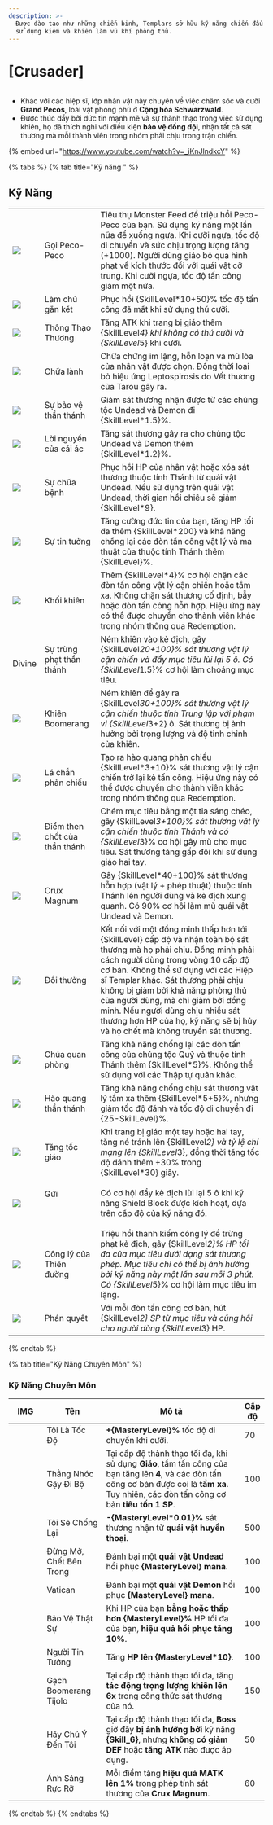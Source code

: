 ```yaml
---
description: >-
  Được đào tạo như những chiến binh, Templars sở hữu kỹ năng chiến đấu xuất sắc,
  sử dụng kiếm và khiên làm vũ khí phòng thủ.
---
```


# \[Crusader]

<figure><img src="../../.gitbook/assets/700px-1Templario.png" alt=""><figcaption></figcaption></figure>

* Khác với các hiệp sĩ, lớp nhân vật này chuyên về việc chăm sóc và cưỡi **Grand Pecos**, loài vật phong phú ở **Cộng hòa Schwarzwald**.
* Được thúc đẩy bởi đức tin mạnh mẽ và sự thành thạo trong việc sử dụng khiên, họ đã thích nghi với điều kiện **bảo vệ đồng đội**, nhận tất cả sát thương mà mỗi thành viên trong nhóm phải chịu trong trận chiến.

{% embed url="https://www.youtube.com/watch?v=_iKnJlndkcY" %}

{% tabs %}
{% tab title="Kỹ năng " %}
## Kỹ Năng

|                                                                                                                                                                                                                                                                                                                                                                                                                     |                               |                                                                                                                                                                                                                                                                                                                                                                                                                                      |
| ------------------------------------------------------------------------------------------------------------------------------------------------------------------------------------------------------------------------------------------------------------------------------------------------------------------------------------------------------------------------------------------------------------------- | ----------------------------- | ------------------------------------------------------------------------------------------------------------------------------------------------------------------------------------------------------------------------------------------------------------------------------------------------------------------------------------------------------------------------------------------------------------------------------------ |
| ![](https://arkaik-asia.gitbook.io/~gitbook/image?url=https%3A%2F%2F1735100514-files.gitbook.io%2F%7E%2Ffiles%2Fv0%2Fb%2Fgitbook-x-prod.appspot.com%2Fo%2Fspaces%252FfA1d8I6XIBkJLUE5jZHm%252Fuploads%252FBdXxlJHAoVW4gn1UqH97%252F63a.png%3Falt%3Dmedia%26token%3Db40f53b8-62e5-4691-a686-10aff01e7bc6\&width=300\&dpr=4\&quality=100\&sign=b8358982\&sv=2)                                                        | Gọi Peco-Peco                 | Tiêu thụ Monster Feed để triệu hồi Peco-Peco của bạn. Sử dụng kỹ năng một lần nữa để xuống ngựa. Khi cưỡi ngựa, tốc độ di chuyển và sức chịu trọng lượng tăng (+1000). Người dùng giáo bỏ qua hình phạt về kích thước đối với quái vật cỡ trung. Khi cưỡi ngựa, tốc độ tấn công giảm một nửa.                                                                                                                                        |
| ![](https://arkaik-asia.gitbook.io/~gitbook/image?url=https%3A%2F%2F1735100514-files.gitbook.io%2F%7E%2Ffiles%2Fv0%2Fb%2Fgitbook-x-prod.appspot.com%2Fo%2Fspaces%252FfA1d8I6XIBkJLUE5jZHm%252Fuploads%252Fa98j0K0YLpSNxdkSdtBZ%252F64a.png%3Falt%3Dmedia%26token%3D040d8b96-b15b-45bb-a36b-b6a7f71c531e\&width=300\&dpr=4\&quality=100\&sign=102d290d\&sv=2)                                                        | Làm chủ gắn kết               | Phục hồi {SkillLevel\*10+50}% tốc độ tấn công đã mất khi sử dụng thú cưỡi.                                                                                                                                                                                                                                                                                                                                                           |
| ![](https://arkaik-asia.gitbook.io/~gitbook/image?url=https%3A%2F%2F1735100514-files.gitbook.io%2F%7E%2Ffiles%2Fv0%2Fb%2Fgitbook-x-prod.appspot.com%2Fo%2Fspaces%252FfA1d8I6XIBkJLUE5jZHm%252Fuploads%252FNLusHMndHtXdZT795rWx%252F55a.png%3Falt%3Dmedia%26token%3D2f586c16-126e-4df7-8efa-d78fab03eaab\&width=300\&dpr=4\&quality=100\&sign=bbff5276\&sv=2)                                                        | Thông Thạo Thương             | Tăng ATK khi trang bị giáo thêm {SkillLeve&#x6C;_&#x34;} khi không có thú cưỡi và {SkillLeve&#x6C;_&#x35;} khi cưỡi.                                                                                                                                                                                                                                                                                                                 |
| ![](https://arkaik-asia.gitbook.io/~gitbook/image?url=https%3A%2F%2F1735100514-files.gitbook.io%2F%7E%2Ffiles%2Fv0%2Fb%2Fgitbook-x-prod.appspot.com%2Fo%2Fspaces%252FfA1d8I6XIBkJLUE5jZHm%252Fuploads%252FOYcQ947GEULP7bxIggyH%252F35a.png%3Falt%3Dmedia%26token%3D9aa0736f-d39a-4a2a-a9f9-5bd8d4c437f7\&width=300\&dpr=4\&quality=100\&sign=20d663b3\&sv=2)                                                        | Chữa lành                     | Chữa chứng im lặng, hỗn loạn và mù lòa của nhân vật được chọn. Đồng thời loại bỏ hiệu ứng Leptospirosis do Vết thương của Tarou gây ra.                                                                                                                                                                                                                                                                                              |
| ![](https://arkaik-asia.gitbook.io/~gitbook/image?url=https%3A%2F%2F1735100514-files.gitbook.io%2F%7E%2Ffiles%2Fv0%2Fb%2Fgitbook-x-prod.appspot.com%2Fo%2Fspaces%252FfA1d8I6XIBkJLUE5jZHm%252Fuploads%252FWLyadVIlWsmhIR4JrgyY%252F22a.png%3Falt%3Dmedia%26token%3D5f43b0b8-8de1-4813-bb23-d8c3658d143e\&width=300\&dpr=4\&quality=100\&sign=b184efc9\&sv=2)                                                        | Sự bảo vệ thần thánh          | Giảm sát thương nhận được từ các chủng tộc Undead và Demon đi {SkillLevel\*1.5}%.                                                                                                                                                                                                                                                                                                                                                    |
| ![](https://arkaik-asia.gitbook.io/~gitbook/image?url=https%3A%2F%2F1735100514-files.gitbook.io%2F%7E%2Ffiles%2Fv0%2Fb%2Fgitbook-x-prod.appspot.com%2Fo%2Fspaces%252FfA1d8I6XIBkJLUE5jZHm%252Fuploads%252FRG8BIbAxjRpgsaxDnNCc%252F23a.png%3Falt%3Dmedia%26token%3D2e186292-70ac-4bec-a044-2cc2c164150b\&width=300\&dpr=4\&quality=100\&sign=ca291ed\&sv=2)                                                         | Lời nguyền của cái ác         | Tăng sát thương gây ra cho chủng tộc Undead và Demon thêm {SkillLevel\*1.2}%.                                                                                                                                                                                                                                                                                                                                                        |
| ![](https://arkaik-asia.gitbook.io/~gitbook/image?url=https%3A%2F%2F1735100514-files.gitbook.io%2F%7E%2Ffiles%2Fv0%2Fb%2Fgitbook-x-prod.appspot.com%2Fo%2Fspaces%252FfA1d8I6XIBkJLUE5jZHm%252Fuploads%252Fe6yEBs0pMqIHL7c3kshn%252F28aa.png%3Falt%3Dmedia%26token%3D6548c938-9514-4c88-92c3-0910b38fa77f\&width=300\&dpr=4\&quality=100\&sign=bde95ecf\&sv=2)                                                       | Sự chữa bệnh                  | Phục hồi HP của nhân vật hoặc xóa sát thương thuộc tính Thánh từ quái vật Undead. Nếu sử dụng trên quái vật Undead, thời gian hồi chiêu sẽ giảm {SkillLevel\*9}.                                                                                                                                                                                                                                                                     |
| ![](https://arkaik-asia.gitbook.io/~gitbook/image?url=https%3A%2F%2F1735100514-files.gitbook.io%2F%7E%2Ffiles%2Fv0%2Fb%2Fgitbook-x-prod.appspot.com%2Fo%2Fspaces%252FfA1d8I6XIBkJLUE5jZHm%252Fuploads%252FE8FrKVBZf01TWxTfvtMT%252F248aa.png%3Falt%3Dmedia%26token%3Dd8127c22-9613-42a6-8f5a-178dab01dde9\&width=300\&dpr=4\&quality=100\&sign=ca57f540\&sv=2)                                                      | Sự tin tưởng                  | Tăng cường đức tin của bạn, tăng HP tối đa thêm {SkillLevel\*200} và khả năng chống lại các đòn tấn công vật lý và ma thuật của thuộc tính Thánh thêm {SkillLevel}%.                                                                                                                                                                                                                                                                 |
| ![](https://arkaik-asia.gitbook.io/~gitbook/image?url=https%3A%2F%2F1735100514-files.gitbook.io%2F%7E%2Ffiles%2Fv0%2Fb%2Fgitbook-x-prod.appspot.com%2Fo%2Fspaces%252FfA1d8I6XIBkJLUE5jZHm%252Fuploads%252FmsLQ3scrS3z8goccQgMt%252F248a.png%3Falt%3Dmedia%26token%3Daaca8c61-7030-4166-99df-28db0825a462\&width=300\&dpr=4\&quality=100\&sign=97abeae9\&sv=2)                                                       | Khối khiên                    | Thêm {SkillLevel\*4}% cơ hội chặn các đòn tấn công vật lý cận chiến hoặc tầm xa. Không chặn sát thương cố định, bẫy hoặc đòn tấn công hỗn hợp. Hiệu ứng này có thể được chuyển cho thành viên khác trong nhóm thông qua Redemption.                                                                                                                                                                                                  |
| <p><img src="https://arkaik-asia.gitbook.io/~gitbook/image?url=https%3A%2F%2F1735100514-files.gitbook.io%2F%7E%2Ffiles%2Fv0%2Fb%2Fgitbook-x-prod.appspot.com%2Fo%2Fspaces%252FfA1d8I6XIBkJLUE5jZHm%252Fuploads%252FAVBpfcl0WpjcveGe4OzL%252F250a.png%3Falt%3Dmedia%26token%3D15120171-d33b-4267-ab6e-cc45772b3296&#x26;width=300&#x26;dpr=4&#x26;quality=100&#x26;sign=45c65610&#x26;sv=2" alt=""></p><p>Divine</p> | Sự trừng phạt thần thánh      | Ném khiên vào kẻ địch, gây {SkillLeve&#x6C;_&#x32;0+100}% sát thương vật lý cận chiến và đẩy mục tiêu lùi lại 5 ô. Có {SkillLeve&#x6C;_&#x31;.5}% cơ hội làm choáng mục tiêu.                                                                                                                                                                                                                                                        |
| ![](https://arkaik-asia.gitbook.io/~gitbook/image?url=https%3A%2F%2F1735100514-files.gitbook.io%2F%7E%2Ffiles%2Fv0%2Fb%2Fgitbook-x-prod.appspot.com%2Fo%2Fspaces%252FfA1d8I6XIBkJLUE5jZHm%252Fuploads%252F4yuIg1SYbU9xhUqYpwIz%252F251aa.png%3Falt%3Dmedia%26token%3D05233082-70bd-4031-a65d-1f5b46a001f0\&width=300\&dpr=4\&quality=100\&sign=5927f91e\&sv=2)                                                      | Khiên Boomerang               | Ném khiên để gây ra {SkillLeve&#x6C;_&#x33;0+100}% sát thương vật lý cận chiến thuộc tính Trung lập với phạm vi {SkillLeve&#x6C;_&#x33;+2} ô. Sát thương bị ảnh hưởng bởi trọng lượng và độ tinh chỉnh của khiên.                                                                                                                                                                                                                    |
| ![](https://arkaik-asia.gitbook.io/~gitbook/image?url=https%3A%2F%2F1735100514-files.gitbook.io%2F%7E%2Ffiles%2Fv0%2Fb%2Fgitbook-x-prod.appspot.com%2Fo%2Fspaces%252FfA1d8I6XIBkJLUE5jZHm%252Fuploads%252FGLWXUG4wI6BH4ZEwTAqZ%252F252a.png%3Falt%3Dmedia%26token%3Db4233076-8211-43e7-bc91-d8a1d71cfd9f\&width=300\&dpr=4\&quality=100\&sign=cc69faa7\&sv=2)                                                       | Lá chắn phản chiếu            | Tạo ra hào quang phản chiếu {SkillLevel\*3+10}% sát thương vật lý cận chiến trở lại kẻ tấn công. Hiệu ứng này có thể được chuyển cho thành viên khác trong nhóm thông qua Redemption.                                                                                                                                                                                                                                                |
| ![](https://arkaik-asia.gitbook.io/~gitbook/image?url=https%3A%2F%2F1735100514-files.gitbook.io%2F%7E%2Ffiles%2Fv0%2Fb%2Fgitbook-x-prod.appspot.com%2Fo%2Fspaces%252FfA1d8I6XIBkJLUE5jZHm%252Fuploads%252FwQZCjHh8n1928A5Mrdx1%252F253a.png%3Falt%3Dmedia%26token%3D93ed3b9a-6468-4814-968e-7abb2887eb7e\&width=300\&dpr=4\&quality=100\&sign=5891638d\&sv=2)                                                       | Điểm then chốt của thần thánh | Chém mục tiêu bằng một tia sáng chéo, gây {SkillLeve&#x6C;_&#x33;+100}% sát thương vật lý cận chiến thuộc tính Thánh và có {SkillLeve&#x6C;_&#x33;}% cơ hội gây mù cho mục tiêu. Sát thương tăng gấp đôi khi sử dụng giáo hai tay.                                                                                                                                                                                                   |
| ![](https://arkaik-asia.gitbook.io/~gitbook/image?url=https%3A%2F%2F1735100514-files.gitbook.io%2F%7E%2Ffiles%2Fv0%2Fb%2Fgitbook-x-prod.appspot.com%2Fo%2Fspaces%252FfA1d8I6XIBkJLUE5jZHm%252Fuploads%252FKzwkotwbZKx8jIOLcosc%252F254a.png%3Falt%3Dmedia%26token%3Dfd4e5c41-02e3-4dfd-ba57-fe99ed55e1e6\&width=300\&dpr=4\&quality=100\&sign=fc29876c\&sv=2)                                                       | Crux Magnum                   | Gây {SkillLevel\*40+100}% sát thương hỗn hợp (vật lý + phép thuật) thuộc tính Thánh lên người dùng và kẻ địch xung quanh. Có 90% cơ hội làm mù quái vật Undead và Demon.                                                                                                                                                                                                                                                             |
| ![](https://arkaik-asia.gitbook.io/~gitbook/image?url=https%3A%2F%2F1735100514-files.gitbook.io%2F%7E%2Ffiles%2Fv0%2Fb%2Fgitbook-x-prod.appspot.com%2Fo%2Fspaces%252FfA1d8I6XIBkJLUE5jZHm%252Fuploads%252F1Tpn0ysZbsHmyxcsnHJx%252F255a.png%3Falt%3Dmedia%26token%3D02e4cc16-ba56-4bcf-9329-bd91a60ba437\&width=300\&dpr=4\&quality=100\&sign=cd2192bb\&sv=2)                                                       | Đổi thưởng                    | Kết nối với một đồng minh thấp hơn tới {SkillLevel} cấp độ và nhận toàn bộ sát thương mà họ phải chịu. Đồng minh phải cách người dùng trong vòng 10 cấp độ cơ bản. Không thể sử dụng với các Hiệp sĩ Templar khác. Sát thương phải chịu không bị giảm bởi khả năng phòng thủ của người dùng, mà chỉ giảm bởi đồng minh. Nếu người dùng chịu nhiều sát thương hơn HP của họ, kỹ năng sẽ bị hủy và họ chết mà không truyền sát thương. |
| ![](https://arkaik-asia.gitbook.io/~gitbook/image?url=https%3A%2F%2F1735100514-files.gitbook.io%2F%7E%2Ffiles%2Fv0%2Fb%2Fgitbook-x-prod.appspot.com%2Fo%2Fspaces%252FfA1d8I6XIBkJLUE5jZHm%252Fuploads%252FeMcsQdu904TlfPVRzrlo%252F256a.png%3Falt%3Dmedia%26token%3D586b23f9-8f0d-456e-924d-01063146a968\&width=300\&dpr=4\&quality=100\&sign=7dbaf2bf\&sv=2)                                                       | Chúa quan phòng               | Tăng khả năng chống lại các đòn tấn công của chủng tộc Quỷ và thuộc tính Thánh thêm {SkillLevel\*5}%. Không thể sử dụng với các Thập tự quân khác.                                                                                                                                                                                                                                                                                   |
| ![](https://arkaik-asia.gitbook.io/~gitbook/image?url=https%3A%2F%2F1735100514-files.gitbook.io%2F%7E%2Ffiles%2Fv0%2Fb%2Fgitbook-x-prod.appspot.com%2Fo%2Fspaces%252FfA1d8I6XIBkJLUE5jZHm%252Fuploads%252FOlCKRGldDMPK5pmOSoJZ%252F257a.png%3Falt%3Dmedia%26token%3D6452641b-c350-4e73-8cf3-0c8898944aa2\&width=300\&dpr=4\&quality=100\&sign=7aa76291\&sv=2)                                                       | Hào quang thần thánh          | Tăng khả năng chống chịu sát thương vật lý tầm xa thêm {SkillLevel\*5+5}%, ​​​​nhưng giảm tốc độ đánh và tốc độ di chuyển đi {25-SkillLevel}%.                                                                                                                                                                                                                                                                                       |
| ![](https://arkaik-asia.gitbook.io/~gitbook/image?url=https%3A%2F%2F1735100514-files.gitbook.io%2F%7E%2Ffiles%2Fv0%2Fb%2Fgitbook-x-prod.appspot.com%2Fo%2Fspaces%252FfA1d8I6XIBkJLUE5jZHm%252Fuploads%252FTnK67VJjKRxWlqmzQuvz%252F258a.png%3Falt%3Dmedia%26token%3D5f92e96d-9a81-48a2-9068-f4bad681e708\&width=300\&dpr=4\&quality=100\&sign=15e60bd7\&sv=2)                                                       | Tăng tốc giáo                 | Khi trang bị giáo một tay hoặc hai tay, tăng né tránh lên {SkillLeve&#x6C;_&#x32;} và tỷ lệ chí mạng lên {SkillLeve&#x6C;_&#x33;}, đồng thời tăng tốc độ đánh thêm +30% trong {SkillLevel\*30} giây.                                                                                                                                                                                                                                 |
| ![](https://arkaik-asia.gitbook.io/~gitbook/image?url=https%3A%2F%2F1735100514-files.gitbook.io%2F%7E%2Ffiles%2Fv0%2Fb%2Fgitbook-x-prod.appspot.com%2Fo%2Fspaces%252FfA1d8I6XIBkJLUE5jZHm%252Fuploads%252FkJVzg82TTZTZthgCawbW%252F1002a.png%3Falt%3Dmedia%26token%3D378d0cdf-f6d7-4860-a71e-1b3d8d02372a\&width=300\&dpr=4\&quality=100\&sign=4ed8bf8a\&sv=2)                                                      | <p>Gửi</p><p><br></p>         | Có cơ hội đẩy kẻ địch lùi lại 5 ô khi kỹ năng Shield Block được kích hoạt, dựa trên cấp độ của kỹ năng đó.                                                                                                                                                                                                                                                                                                                           |
| ![](https://arkaik-asia.gitbook.io/~gitbook/image?url=https%3A%2F%2F1735100514-files.gitbook.io%2F%7E%2Ffiles%2Fv0%2Fb%2Fgitbook-x-prod.appspot.com%2Fo%2Fspaces%252FfA1d8I6XIBkJLUE5jZHm%252Fuploads%252FZNcyiOSpPxkAoX3wF2M3%252F806a.png%3Falt%3Dmedia%26token%3D929e005a-dcc6-459c-a070-eafdc85bcbd6\&width=300\&dpr=4\&quality=100\&sign=4882696a\&sv=2)                                                       | Công lý của Thiên đường       | Triệu hồi thanh kiếm công lý để trừng phạt kẻ địch, gây {SkillLeve&#x6C;_&#x32;}% HP tối đa của mục tiêu dưới dạng sát thương phép. Mục tiêu chỉ có thể bị ảnh hưởng bởi kỹ năng này một lần sau mỗi 3 phút. Có {SkillLeve&#x6C;_&#x35;}% cơ hội làm mục tiêu im lặng.                                                                                                                                                               |
| ![](https://arkaik-asia.gitbook.io/~gitbook/image?url=https%3A%2F%2F1735100514-files.gitbook.io%2F%7E%2Ffiles%2Fv0%2Fb%2Fgitbook-x-prod.appspot.com%2Fo%2Fspaces%252FfA1d8I6XIBkJLUE5jZHm%252Fuploads%252Fhit8On5sNthnhrpF2kTX%252F807a.png%3Falt%3Dmedia%26token%3Dee9874a8-3d2d-48ee-b584-ad261522b586\&width=300\&dpr=4\&quality=100\&sign=ffd62f74\&sv=2)                                                       | Phán quyết                    | Với mỗi đòn tấn công cơ bản, hút {SkillLeve&#x6C;_&#x32;} SP từ mục tiêu và cũng hồi cho người dùng {SkillLeve&#x6C;_&#x33;} HP.                                                                                                                                                                                                                                                                                                     |
{% endtab %}

{% tab title="Kỹ Năng Chuyên Môn" %}
### Kỹ Năng Chuyên Môn

<table><thead><tr><th width="84">IMG</th><th width="124">Tên</th><th width="383">Mô tả</th><th>Cấp độ</th></tr></thead><tbody><tr><td><img src="../../.gitbook/assets/63a (1).png" alt=""></td><td>Tôi Là Tốc Độ</td><td><strong>+{MasteryLevel}%</strong> tốc độ di chuyển khi cưỡi.</td><td>70</td></tr><tr><td><img src="../../.gitbook/assets/55a (1).png" alt=""></td><td>Thằng Nhóc Gậy Đi Bộ</td><td>Tại cấp độ thành thạo tối đa, khi sử dụng <strong>Giáo</strong>, tầm tấn công của bạn tăng lên <strong>4</strong>, và các đòn tấn công cơ bản được coi là <strong>tầm xa</strong>. Tuy nhiên, các đòn tấn công cơ bản <strong>tiêu tốn 1 SP</strong>.</td><td>100</td></tr><tr><td><img src="../../.gitbook/assets/22a (1).png" alt=""></td><td>Tôi Sẽ Chống Lại</td><td><strong>-{MasteryLevel*0.01}%</strong> sát thương nhận từ <strong>quái vật huyền thoại</strong>.</td><td>500</td></tr><tr><td><img src="../../.gitbook/assets/23a (1).png" alt=""></td><td>Đừng Mở, Chết Bên Trong</td><td>Đánh bại một <strong>quái vật Undead</strong> hồi phục <strong>{MasteryLevel} mana</strong>.</td><td>100</td></tr><tr><td><img src="../../.gitbook/assets/23a (1).png" alt=""></td><td>Vatican</td><td>Đánh bại một <strong>quái vật Demon</strong> hồi phục <strong>{MasteryLevel} mana</strong>.</td><td>100</td></tr><tr><td><img src="../../.gitbook/assets/28aa (1).png" alt=""></td><td>Bảo Vệ Thật Sự</td><td>Khi HP của bạn <strong>bằng hoặc thấp hơn</strong> <strong>{MasteryLevel}%</strong> HP tối đa của bạn, <strong>hiệu quả hồi phục tăng 10%</strong>.</td><td>100</td></tr><tr><td><img src="../../.gitbook/assets/248aa.png" alt=""></td><td>Người Tin Tưởng</td><td>Tăng <strong>HP lên {MasteryLevel*10}</strong>.</td><td>100</td></tr><tr><td><img src="../../.gitbook/assets/image (135).png" alt="" data-size="original"></td><td>Gạch Boomerang Tijolo</td><td>Tại cấp độ thành thạo tối đa, tăng <strong>tác động trọng lượng khiên lên 6x</strong> trong công thức sát thương của nó.</td><td>150</td></tr><tr><td><img src="../../.gitbook/assets/image (136).png" alt="" data-size="original"></td><td>Hãy Chú Ý Đến Tôi</td><td>Tại cấp độ thành thạo tối đa, <strong>Boss</strong> giờ đây <strong>bị ảnh hưởng bởi</strong> kỹ năng <strong>{Skill_6}</strong>, nhưng <strong>không có giảm DEF</strong> hoặc <strong>tăng ATK</strong> nào được áp dụng.</td><td>50</td></tr><tr><td><img src="../../.gitbook/assets/image (137).png" alt="" data-size="original"></td><td>Ánh Sáng Rực Rỡ</td><td>Mỗi điểm tăng <strong>hiệu quả MATK lên 1%</strong> trong phép tính sát thương của <strong>Crux Magnum</strong>.</td><td>60</td></tr></tbody></table>
{% endtab %}
{% endtabs %}
